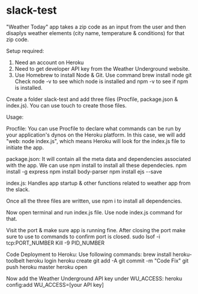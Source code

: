# slack-test

"Weather Today" app takes a zip code as an input from the user and then disaplys weather elements (city name, temperature & conditions) for that zip code. 

Setup required:
1. Need an account on Heroku
2. Need to get developer API key from the Weather Underground website.
3. Use Homebrew to install Node & Git. Use command brew install node git
Check node -v to see which node is installed and npm -v to see if npm is installed.

Create a folder slack-test and add three files (Procfile, package.json & index.js). You can use touch to create those files.

Usage:

Procfile: You can use Procfile to declare what commands can be run by your application's dynos on the Heroku platform. In this case, we will add "web: node index.js", which means Heroku will look for the index.js file to initiate the app.

package.json: It will contain all the meta data and dependencies associated with the app. We can use npm install to install all these dependecies.
npm install -g express
npm install body-parser
npm install ejs --save

index.js: Handles app startup & other functions related to weather app from the slack.

Once all the three files are written, use npm i to install all dependencies.

Now open terminal and run index.js file. Use node index.js command for that.

Visit the port & make sure app is running fine.
After closing the port make sure to use to commands to confirm port is closed.
sudo lsof -i tcp:PORT_NUMBER
Kill -9 PID_NUMBER

Code Deployment to Heroku:
Use following commands:
brew install heroku-toolbelt
heroku login
heroku create
git add -A
git commit -m "Code Fix"
git push heroku master
heroku open

Now add the Weather Underground API key under WU_ACCESS: heroku config:add WU_ACCESS=[your API key]


